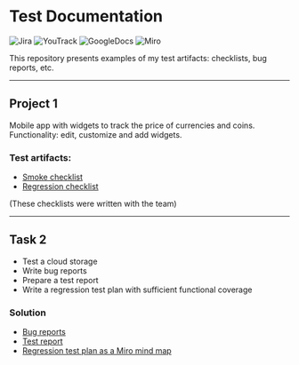 # Test Documentation
![Jira](https://img.shields.io/badge/jira-316192?style=for-the-badge&logo=jira&logoColor=white)
![YouTrack](https://img.shields.io/badge/YouTrack-b4b6b8?style=for-the-badge&logo=jetbrains&logoColor=333333)
![GoogleDocs](https://img.shields.io/badge/GoogleDocs-333333?style=for-the-badge&logo=googledrive)
![Miro](https://img.shields.io/badge/Miro-ffd030?style=for-the-badge&logo=miro&logoColor=050038)

This repository presents examples of my test artifacts: checklists, bug reports, etc. 

---

## Project 1

Mobile app with widgets to track the price of currencies and coins. Functionality: edit, customize and add widgets. 

### Test artifacts: 
- [Smoke checklist](https://docs.google.com/spreadsheets/d/1unFAvWBSd9reIXtD-Buhpf67WMB-RTWSxJeZy-lsU4M/edit?usp=sharing) 
- [Regression checklist](https://docs.google.com/spreadsheets/d/1JxkujT2-03cxBk7xHwigMDCZ1npgX5ClemrdpEgyOb0/edit?usp=sharing) 

(These checklists were written with the team)

---

## Task 2
- Test a cloud storage
- Write bug reports 
- Prepare a test report
- Write a regression test plan with sufficient functional coverage 

### Solution
- [Bug reports](https://docs.google.com/spreadsheets/d/1fmArRB6nvBxU2BjQY6xPsxGx9-Pf4-F2l5oEbIdAJQk/edit?usp=sharing)
- [Test report](https://docs.google.com/document/d/1GVlBnM-k_fZsNew4QAwcoReLHAQHw65qmJEcrL4VQx4/edit?usp=sharing)
- [Regression test plan as a Miro mind map](https://miro.com/app/board/uXjVMNBeTnM=/?share_link_id=287452285459) 
